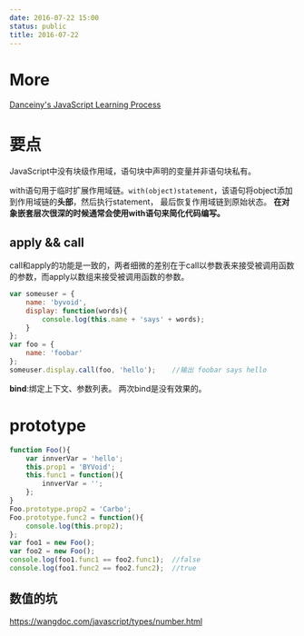 ```yaml
---
date: 2016-07-22 15:00
status: public
title: 2016-07-22
---
```

# More
[Danceiny's JavaScript Learning Process](https://github.com/Danceiny/learn_javascript)

# 要点
JavaScript中没有块级作用域，语句块中声明的变量并非语句块私有。

with语句用于临时扩展作用域链。`with(object)statement`，该语句将object添加到作用域链的**头部**，然后执行statement， 最后恢复作用域链到原始状态。
**在对象嵌套层次很深的时候通常会使用with语句来简化代码编写。**


## apply && call
call和apply的功能是一致的，两者细微的差别在于call以参数表来接受被调用函数的参数，而apply以数组来接受被调用函数的参数。

```js
var someuser = {
    name: 'byvoid',
    display: function(words){
        console.log(this.name + 'says' + words);
    }
}; 
var foo = {
    name: 'foobar'
};
someuser.display.call(foo, 'hello');    //输出 foobar says hello
```

**bind**:绑定上下文、参数列表。
两次bind是没有效果的。

# prototype
```js
function Foo(){
    var innverVar = 'hello';
    this.prop1 = 'BYVoid';
    this.func1 = function(){
        innverVar = '';
    };
}
Foo.prototype.prop2 = 'Carbo';
Foo.prototype.func2 = function(){
    console.log(this.prop2);
};
var foo1 = new Foo();
var foo2 = new Foo();
console.log(foo1.func1 == foo2.func1);  //false
console.log(foo1.func2 == foo2.func2);  //true
```

## 数值的坑
https://wangdoc.com/javascript/types/number.html